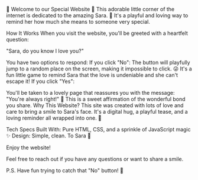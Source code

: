 💖 Welcome to our Special Website 💖
This adorable little corner of the internet is dedicated to the amazing Sara. 
🌸 It's a playful and loving way to remind her how much she means to someone very special.

How It Works
When you visit the website, you'll be greeted with a heartfelt question:

"Sara, do you know I love you?"

You have two options to respond:
If you click "No":
The button will playfully jump to a random place on the screen, making it impossible to click. 😜
It's a fun little game to remind Sara that the love is undeniable and she can't escape it!
If you click "Yes":

You'll be taken to a lovely page that reassures you with the message:
"You're always right!" 🌟
This is a sweet affirmation of the wonderful bond you share.
Why This Website?
This site was created with lots of love and care to bring a smile to Sara's face. It's a digital hug, a playful tease, and a loving reminder all wrapped into one. 💌

Tech Specs
Built With: Pure HTML, CSS, and a sprinkle of JavaScript magic ✨
Design: Simple, clean.
To Sara 💖

Enjoy the website!

Feel free to reach out if you have any questions or want to share a smile.

P.S. Have fun trying to catch that "No" button! 🎉
